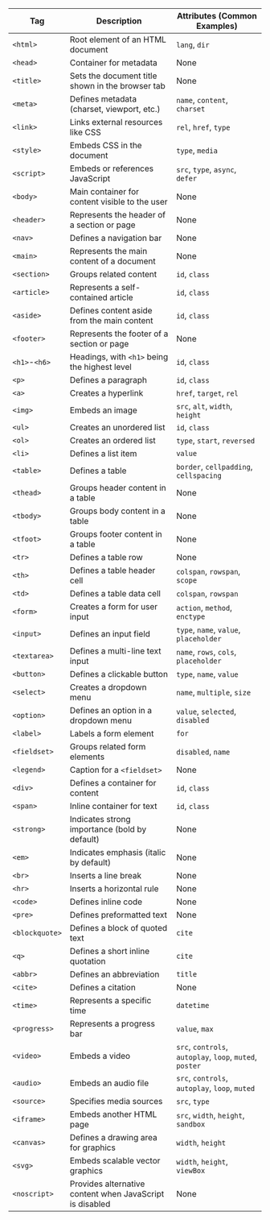 | **Tag**       | **Description**                                                | **Attributes** (Common Examples)                                      |
|---------------|------------------------------------------------------------|------------------------------------------------------------------------|
| `<html>`      | Root element of an HTML document                           | `lang`, `dir`                                                        |
| `<head>`      | Container for metadata                                      | None                                                                 |
| `<title>`     | Sets the document title shown in the browser tab           | None                                                                 |
| `<meta>`      | Defines metadata (charset, viewport, etc.)                 | `name`, `content`, `charset`                                         |
| `<link>`      | Links external resources like CSS                          | `rel`, `href`, `type`                                                |
| `<style>`     | Embeds CSS in the document                                 | `type`, `media`                                                      |
| `<script>`    | Embeds or references JavaScript                            | `src`, `type`, `async`, `defer`                                      |
| `<body>`      | Main container for content visible to the user             | None                                                                 |
| `<header>`    | Represents the header of a section or page                 | None                                                                 |
| `<nav>`       | Defines a navigation bar                                   | None                                                                 |
| `<main>`      | Represents the main content of a document                  | None                                                                 |
| `<section>`   | Groups related content                                     | `id`, `class`                                                        |
| `<article>`   | Represents a self-contained article                        | `id`, `class`                                                        |
| `<aside>`     | Defines content aside from the main content                | `id`, `class`                                                        |
| `<footer>`    | Represents the footer of a section or page                 | None                                                                 |
| `<h1>`-`<h6>` | Headings, with `<h1>` being the highest level              | `id`, `class`                                                        |
| `<p>`         | Defines a paragraph                                        | `id`, `class`                                                        |
| `<a>`         | Creates a hyperlink                                        | `href`, `target`, `rel`                                              |
| `<img>`       | Embeds an image                                            | `src`, `alt`, `width`, `height`                                      |
| `<ul>`        | Creates an unordered list                                  | `id`, `class`                                                        |
| `<ol>`        | Creates an ordered list                                    | `type`, `start`, `reversed`                                          |
| `<li>`        | Defines a list item                                        | `value`                                                              |
| `<table>`     | Defines a table                                            | `border`, `cellpadding`, `cellspacing`                               |
| `<thead>`     | Groups header content in a table                          | None                                                                 |
| `<tbody>`     | Groups body content in a table                            | None                                                                 |
| `<tfoot>`     | Groups footer content in a table                          | None                                                                 |
| `<tr>`        | Defines a table row                                        | None                                                                 |
| `<th>`        | Defines a table header cell                                | `colspan`, `rowspan`, `scope`                                        |
| `<td>`        | Defines a table data cell                                  | `colspan`, `rowspan`                                                 |
| `<form>`      | Creates a form for user input                              | `action`, `method`, `enctype`                                        |
| `<input>`     | Defines an input field                                     | `type`, `name`, `value`, `placeholder`                               |
| `<textarea>`  | Defines a multi-line text input                            | `name`, `rows`, `cols`, `placeholder`                                |
| `<button>`    | Defines a clickable button                                 | `type`, `name`, `value`                                              |
| `<select>`    | Creates a dropdown menu                                    | `name`, `multiple`, `size`                                           |
| `<option>`    | Defines an option in a dropdown menu                      | `value`, `selected`, `disabled`                                      |
| `<label>`     | Labels a form element                                      | `for`                                                                |
| `<fieldset>`  | Groups related form elements                               | `disabled`, `name`                                                   |
| `<legend>`    | Caption for a `<fieldset>`                                 | None                                                                 |
| `<div>`       | Defines a container for content                           | `id`, `class`                                                        |
| `<span>`      | Inline container for text                                 | `id`, `class`                                                        |
| `<strong>`    | Indicates strong importance (bold by default)             | None                                                                 |
| `<em>`        | Indicates emphasis (italic by default)                    | None                                                                 |
| `<br>`        | Inserts a line break                                       | None                                                                 |
| `<hr>`        | Inserts a horizontal rule                                  | None                                                                 |
| `<code>`      | Defines inline code                                        | None                                                                 |
| `<pre>`       | Defines preformatted text                                  | None                                                                 |
| `<blockquote>`| Defines a block of quoted text                            | `cite`                                                               |
| `<q>`         | Defines a short inline quotation                          | `cite`                                                               |
| `<abbr>`      | Defines an abbreviation                                    | `title`                                                              |
| `<cite>`      | Defines a citation                                         | None                                                                 |
| `<time>`      | Represents a specific time                                | `datetime`                                                           |
| `<progress>`  | Represents a progress bar                                 | `value`, `max`                                                       |
| `<video>`     | Embeds a video                                            | `src`, `controls`, `autoplay`, `loop`, `muted`, `poster`             |
| `<audio>`     | Embeds an audio file                                      | `src`, `controls`, `autoplay`, `loop`, `muted`                       |
| `<source>`    | Specifies media sources                                   | `src`, `type`                                                        |
| `<iframe>`    | Embeds another HTML page                                  | `src`, `width`, `height`, `sandbox`                                  |
| `<canvas>`    | Defines a drawing area for graphics                       | `width`, `height`                                                    |
| `<svg>`       | Embeds scalable vector graphics                           | `width`, `height`, `viewBox`                                         |
| `<noscript>`  | Provides alternative content when JavaScript is disabled  | None                                                                 |
